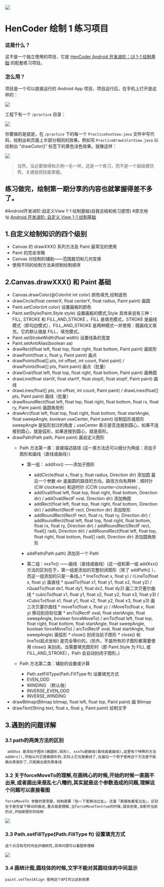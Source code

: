 ![](images/icon.png)

HenCoder 绘制 1 练习项目
===

### 这是什么？

这不是一个独立使用的项目，它是 [HenCoder Android 开发进阶：UI 1-1 绘制基础](http://hencoder.com/ui-1-1) 的配套练习项目。

### 怎么用？

项目是一个可以直接运行的 Android App 项目，项目运行后，在手机上打开是这样的：

![](images/preview.png)

工程下有一个 `/practice` 目录：

![](images/project_practice.png)

你要做的是就是，在 `/practice` 下的每一个 `PracticeXxxView.java` 文件中写代码，绘制出和页面上半部分相同的效果。例如写 `PracticeDrawColorView.java` 以绘制出 "drawColor()" 标签下的黄色涂色效果。就像这样：

![](images/preview_after.png)

> 当然，没必要做得和示例一毛一样。这是一个练习，而不是一个超级模仿秀，关键是把技能掌握。

练习做完，绘制第一期分享的内容也就掌握得差不多了。
-----------------------------------------------------------

#Android开发进阶:自定义View 1-1 绘制基础(自我总结和练习感悟) 
#原文地址:[Android 开发进阶: 自定义 View 1-1 绘制基础](https://mp.weixin.qq.com/s?__biz=MzIwNTczNTY0NA==&mid=2247483657&idx=1&sn=0e3a9f84d9924ef4125c885592dbb843&chksm=972d12baa05a9bac18af5d335d65eba9b71146a9fec143be6ecf62d4a4bd2e7179c726cdbb81&mpshare=1&scene=1&srcid=07103TebqK8ayqL65sFM10aG&key=2872d7939faa95a4746f02817e96c6a1eb3d50ffa721de271927326d3f89f9d76134ce490ee10917c24434ccd1d80bd50cdb6fc724f8cd642c125bedb9bb15ae60355472d73d8a8d2ae254af35799487&ascene=0&uin=NjM2OTY1&devicetype=iMac+MacBookPro11%2C4+OSX+OSX+10.12.5+build(16F73)&version=12020810&nettype=WIFI&fontScale=100&pass_ticket=FaWZgAC6HjXFxVzB307KYZzsfTzz3EzqIsGyEl40QcY%3D##)
## 1.自定义绘制知识的四个级别
 * Canvas 的 drawXXX() 系列方法及 Paint 最常见的使用
 * Paint 的完全攻略
 * Canvas 对绘制的辅助——范围裁切和几何变换
 * 使用不同的绘制方法来控制绘制顺序
 
## 2.Canvas.drawXXX() 和 Paint 基础
 * Canvas.drawColor(@ColorInt int color) 颜色填充,绘制底色
 * drawCircle(float centerX, float centerY, float radius, Paint paint) 画圆
 * Paint.setColor(int color) 设置画板的颜色
 * Paint.setStyle(Paint.Style style) 设置画板的模式,Style 具体来说有三种： FILL, STROKE 和 FILL_AND_STROKE 。FILL 是填充模式，STROKE 是画线模式（即勾边模式），FILL_AND_STROKE 是两种模式一并使用：既画线又填充。它的默认值是 FILL，填充模式。
 * Paint.setStrokeWidth(float width) 设置线条的宽度
 * Paint.setAntiAlias(boolean aa)
 * drawRect(float left, float top, float right, float bottom, Paint paint) 画矩形
 * drawPoint(float x, float y, Paint paint) 画点
 * drawPoints(float[] pts, int offset, int count, Paint paint) / drawPoints(float[] pts, Paint paint) 画点（批量）
 * drawOval(float left, float top, float right, float bottom, Paint paint) 画椭圆
 * drawLine(float startX, float startY, float stopX, float stopY, Paint paint) 画线
 * drawLines(float[] pts, int offset, int count, Paint paint) / drawLines(float[] pts, Paint paint) 画线（批量）
 * drawRoundRect(float left, float top, float right, float bottom, float rx, float ry, Paint paint) 画圆角矩形
 * drawArc(float left, float top, float right, float bottom, float startAngle, float sweepAngle, boolean useCenter, Paint paint) 绘制弧形或扇形 sweepAngle 是弧形划过的角度；useCenter 表示是否连接到圆心，如果不连接到圆心，就是弧形，如果连接到圆心，就是扇形。
 * drawPath(Path path, Paint paint) 画自定义图形
 	* Path 方法第一类：直接描述路径 (这一类方法还可以细分为两组：添加子图形和画线（直线或曲线）)
 		* 第一组： addXxx() ——添加子图形
 			* addCircle(float x, float y, float radius, Direction dir) 添加圆  最后一个参数 dir 是画圆的路径的方向。路径方向有两种：顺时针 (CW clockwise) 和逆时针 (CCW counter-clockwise) 。 	
 			* addOval(float left, float top, float right, float bottom, Direction dir) / addOval(RectF oval, Direction dir) 添加椭圆
			* addRect(float left, float top, float right, float bottom, Direction dir) / addRect(RectF rect, Direction dir) 添加矩形
			* addRoundRect(RectF rect, float rx, float ry, Direction dir) / addRoundRect(float left, float top, float right, float bottom, float rx, float ry, Direction dir) / addRoundRect(RectF rect, float[] radii, Direction dir) / addRoundRect(float left, float top, float right, float bottom, float[] radii, Direction dir) 添加圆角矩形
         * addPath(Path path) 添加另一个 Path
      
      * 第二组：xxxTo() ——画线（直线或曲线）(这一组和第一组 addXxx() 方法的区别在于，第一组是添加的完整封闭图形（除了 addPath() ），而这一组添加的只是一条线。)
      		* lineTo(float x, float y) / rLineTo(float x, float y) 画直线
			* quadTo(float x1, float y1, float x2, float y2) / rQuadTo(float dx1, float dy1, float dx2, float dy2) 画二次贝塞尔曲线
			* cubicTo(float x1, float y1, float x2, float y2, float x3, float y3) / rCubicTo(float x1, float y1, float x2, float y2, float x3, float y3) 画三次贝塞尔曲线
			* moveTo(float x, float y) / rMoveTo(float x, float y) 移动到目标位置
			* arcTo(RectF oval, float startAngle, float sweepAngle, boolean forceMoveTo) / arcTo(float left, float top, float right, float bottom, float startAngle, float sweepAngle, boolean forceMoveTo) / arcTo(RectF oval, float startAngle, float sweepAngle) 画弧形
			* close() 封闭当前子图形
			* close() 和 lineTo(起点坐标) 是完全等价的。(另外，不是所有的子图形都需要使用 close() 来封闭。当需要填充图形时（即 Paint.Style 为 FILL 或 FILL_AND_STROKE），Path 会自动封闭子图形。)
	
	* Path 方法第二类：辅助的设置或计算
		* Path.setFillType(Path.FillType ft) 设置填充方式
		 * EVEN_ODD
		 * WINDING （默认值）
		 * INVERSE_EVEN_ODD
		 * INVERSE_WINDING
* drawBitmap(Bitmap bitmap, float left, float top, Paint paint) 画 Bitmap
* drawText(String text, float x, float y, Paint paint) 绘制文字

## 3.遇到的问题详解
### 3.1 path的两类方法的区别
	 addXxx 是添加子图形(画圆形,矩形), xxxTo是画线(直线或者曲线),这里有个特殊的方法  addArc(),开始以为它是画扇形的,实际上它也是画线了,在最后一个例子使用这个方法是不能画出来扇形了,只能画出扇形那条线

### 3.2 关于forceMoveTo的理解,在画桃心的时候,开始的时候一直画不出来,或者画出来是乱七八糟的,其实就是这个参数造成的问题,理解这个问题可以直接看图
	forceMoveTo 参数的意思是，绘制是要「抬一下笔移动过去」，还是「直接拖着笔过去」，区别在于是否留下移动的痕迹,重点就是理解,当forceMoveTo=true的时候,就会抬笔,会断开当前的点,开始新图形的绘制
	
![](images/heart.jpeg)

### 3.3 Path.setFillType(Path.FillType ft) 设置填充方式
	这个点没有花时间去仔细研究,具体问题可以看图来理解
	
![](images/fillType.png)

### 3.4 画统计图,圆柱体的时候,文字不能对其圆柱体的中间显示
	paint.setTextAlign 使用这个API可以达到效果


